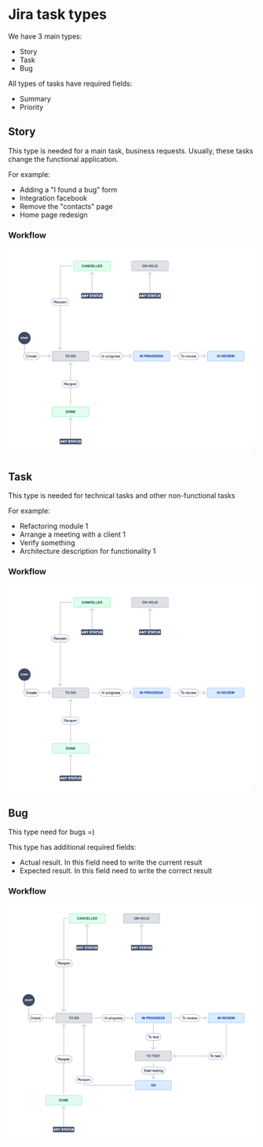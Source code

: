 # Jira task types

We have 3 main types:

- Story
- Task
- Bug

All types of tasks have required fields:

- Summary
- Priority

## Story

This type is needed for a main task, business requests.
Usually, these tasks change the functional application.

For example:

- Adding a "I found a bug" form
- Integration facebook
- Remove the "contacts" page
- Home page redesign

### Workflow

![workflow bug](./jira/flow_story.png)

## Task

This type is needed for technical tasks and other non-functional tasks

For example:

- Refactoring module 1
- Arrange a meeting with a client 1
- Verify something
- Architecture description for functionality 1

### Workflow

![workflow bug](./jira/flow_task.png)

## Bug

This type need for bugs =)

This type has addit[](https://)ional required fields:

- Actual result. In this field need to write the current result
- Expected result. In this field need to write the correct result

### Workflow

![workflow bug](./jira/flow_bug.png)
